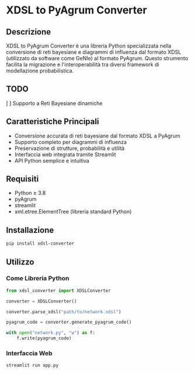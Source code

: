 # XDSL to PyAgrum Converter

## Descrizione
XDSL to PyAgrum Converter è una libreria Python specializzata nella conversione di reti bayesiane e diagrammi di influenza dal formato XDSL (utilizzato da software come GeNIe) al formato PyAgrum. Questo strumento facilita la migrazione e l'interoperabilità tra diversi framework di modellazione probabilistica.

## TODO 

[ ] Supporto a Reti Bayesiane dinamiche

## Caratteristiche Principali
- Conversione accurata di reti bayesiane dal formato XDSL a PyAgrum
- Supporto completo per diagrammi di influenza
- Preservazione di strutture, probabilità e utilità
- Interfaccia web integrata tramite Streamlit
- API Python semplice e intuitiva

## Requisiti
- Python ≥ 3.8
- pyAgrum
- streamlit
- xml.etree.ElementTree (libreria standard Python)

## Installazione
```bash
pip install xdsl-converter
```

## Utilizzo

### Come Libreria Python
```python
from xdsl_converter import XDSLConverter

converter = XDSLConverter()

converter.parse_xdsl("path/to/network.xdsl")

pyagrum_code = converter.generate_pyagrum_code()

with open("network.py", "w") as f:
    f.write(pyagrum_code)
```

### Interfaccia Web
```bash
streamlit run app.py
```
